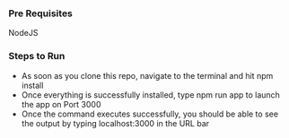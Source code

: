 ### Pre Requisites

NodeJS

### Steps to Run

- As soon as you clone this repo, navigate to the terminal and hit npm install
- Once everything is successfully installed, type npm run app to launch the app on Port 3000
- Once the command executes successfully, you should be able to see the output by typing localhost:3000 in the URL bar

